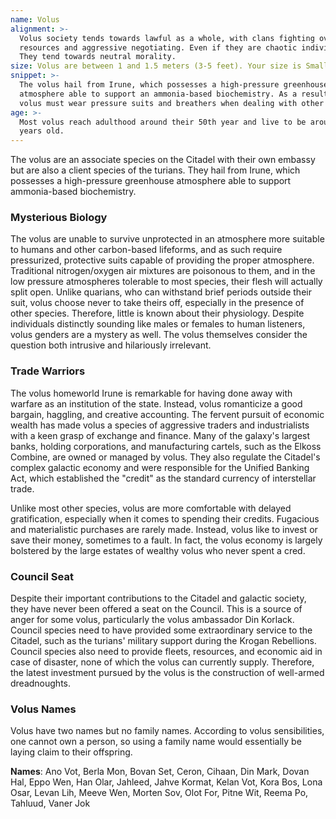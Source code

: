 ```yaml
---
name: Volus
alignment: >-
  Volus society tends towards lawful as a whole, with clans fighting over economic
  resources and aggressive negotiating. Even if they are chaotic individuals.
  They tend towards neutral morality.
size: Volus are between 1 and 1.5 meters (3-5 feet). Your size is Small.
snippet: >-
  The volus hail from Irune, which possesses a high-pressure greenhouse
  atmosphere able to support an ammonia-based biochemistry. As a result, the
  volus must wear pressure suits and breathers when dealing with other species.
age: >-
  Most volus reach adulthood around their 50th year and live to be around 200
  years old.
---
```

The volus are an associate species on the Citadel with their own embassy but are also a client species of the turians. They
hail from Irune, which possesses a high-pressure greenhouse atmosphere able to support ammonia-based biochemistry.

### Mysterious Biology
The volus are unable to survive unprotected in an atmosphere more suitable to humans and other carbon-based lifeforms,
and as such require pressurized, protective suits capable of providing the proper atmosphere. Traditional nitrogen/oxygen
air mixtures are poisonous to them, and in the low pressure atmospheres tolerable to most species, their flesh will actually
split open. Unlike quarians, who can withstand brief periods outside their suit, volus choose never to take theirs off,
especially in the presence of other species. Therefore, little is known about their physiology. Despite individuals distinctly
sounding like males or females to human listeners, volus genders are a mystery as well. The volus themselves consider
the question both intrusive and hilariously irrelevant.

### Trade Warriors
The volus homeworld Irune is remarkable for having done away with warfare as an institution of the state. Instead,
volus romanticize a good bargain, haggling, and creative accounting. The fervent pursuit of economic wealth has
made volus a species of aggressive traders and industrialists with a keen grasp of exchange and finance.
Many of the galaxy's largest banks, holding corporations, and manufacturing cartels, such as the
Elkoss Combine, are owned or managed by volus. They also regulate the Citadel's complex galactic economy and were
responsible for the Unified Banking Act, which established the "credit" as the standard currency of interstellar
trade.

Unlike most other species, volus are more comfortable with delayed gratification, especially when it comes to spending
their credits. Fugacious and materialistic purchases are rarely made. Instead, volus like to invest or save their money,
sometimes to a fault. In fact, the volus economy is largely bolstered by the large estates of wealthy volus who never
spent a cred.

### Council Seat
Despite their important contributions to the Citadel and galactic society, they have never been offered a seat on the
Council. This is a source of anger for some volus, particularly the volus ambassador Din Korlack. Council species need
to have provided some extraordinary service to the Citadel, such as the turians' military support during the
Krogan Rebellions. Council species also need to provide fleets, resources, and economic aid in case of disaster,
none of which the volus can currently supply. Therefore, the latest investment pursued by the volus is the construction
of well-armed dreadnoughts.

### Volus Names
Volus have two names but no family names. According to volus sensibilities, one cannot own a person, so using a family
name would essentially be laying claim to their offspring.

__Names__: Ano Vot, Berla Mon, Bovan Set, Ceron, Cihaan, Din Mark, Dovan Hal, Eppo Wen, Han Olar, Jahleed,
Jahve Kormat, Kelan Vot, Kora Bos, Lona Osar, Levan Lih, Meeve Wen, Morten Sov, Olot For, Pitne Wit, Reema Po, Tahluud, Vaner Jok

<me-source-reference pages="Volus" source="wiki"></me-source-reference>
